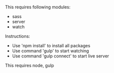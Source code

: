 This requires following modules:

- sass
- server
- watch


Instructions:

- Use 'npm install' to install all packages
- Use command 'gulp' to start watching
- Use command 'gulp connect' to start live server

This requires node, gulp